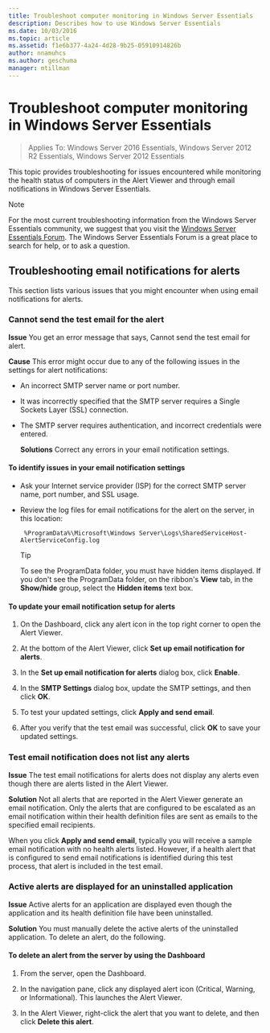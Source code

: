 ```yaml
---
title: Troubleshoot computer monitoring in Windows Server Essentials
description: Describes how to use Windows Server Essentials
ms.date: 10/03/2016
ms.topic: article
ms.assetid: f1e6b377-4a24-4d28-9b25-05910914826b
author: nnamuhcs
ms.author: geschuma
manager: mtillman
---
```


# Troubleshoot computer monitoring in Windows Server Essentials

> Applies To: Windows Server 2016 Essentials, Windows Server 2012 R2 Essentials, Windows Server 2012 Essentials

This topic provides troubleshooting for issues encountered while monitoring the health status of computers in the Alert Viewer and through email notifications in  Windows Server Essentials.

> [!NOTE]
> For the most current troubleshooting information from the  Windows Server Essentials community, we suggest that you visit the [Windows Server Essentials Forum](/answers/topics/windows-server-essentials.html). The Windows Server Essentials Forum is a great place to search for help, or to ask a question.

## Troubleshooting email notifications for alerts

 This section lists various issues that you might encounter when using email notifications for alerts.

### Cannot send the test email for the alert

 **Issue** You get an error message that says, Cannot send the test email for alert.

 **Cause** This error might occur due to any of the following issues in the settings for alert notifications:

- An incorrect SMTP server name or port number.

- It was incorrectly specified that the SMTP server requires a Single Sockets Layer (SSL) connection.

- The SMTP server requires authentication, and incorrect credentials were entered.

  **Solutions** Correct any errors in your email notification settings.

#### To identify issues in your email notification settings

- Ask your Internet service provider (ISP) for the correct SMTP server name, port number, and SSL usage.

- Review the log files for email notifications for the alert on the server, in this location:

    ` %ProgramData%\Microsoft\Windows Server\Logs\SharedServiceHost-AlertServiceConfig.log`

    > [!TIP]
    > To see the ProgramData folder, you must have hidden items displayed. If you don't see the ProgramData folder, on the ribbon's **View** tab, in the **Show/hide** group, select the **Hidden items** text box.

#### To update your email notification setup for alerts

1. On the Dashboard, click any alert icon in the top right corner to open the Alert Viewer.

2. At the bottom of the Alert Viewer, click **Set up email notification for alerts**.

3. In the **Set up email notification for alerts** dialog box, click **Enable**.

4. In the **SMTP Settings** dialog box, update the SMTP settings, and then click **OK**.

5. To test your updated settings, click **Apply and send email**.

6. After you verify that the test email was successful, click **OK** to save your updated settings.

### Test email notification does not list any alerts

**Issue** The test email notifications for alerts does not display any alerts even though there are alerts listed in the Alert Viewer.

**Solution** Not all alerts that are reported in the Alert Viewer generate an email notification. Only the alerts that are configured to be escalated as an email notification within their health definition files are sent as emails to the specified email recipients.

When you click **Apply and send email**, typically you will receive a sample email notification with no health alerts listed. However, if a health alert that is configured to send email notifications is identified during this test process, that alert is included in the test email.

### Active alerts are displayed for an uninstalled application

**Issue** Active alerts for an application are displayed even though the application and its health definition file have been uninstalled.

**Solution** You must manually delete the active alerts of the uninstalled application. To delete an alert, do the following.

#### To delete an alert from the server by using the Dashboard

1. From the server, open the Dashboard.

2. In the navigation pane, click any displayed alert icon (Critical, Warning, or Informational). This launches the Alert Viewer.

3. In the Alert Viewer, right-click the alert that you want to delete, and then click **Delete this alert**.
